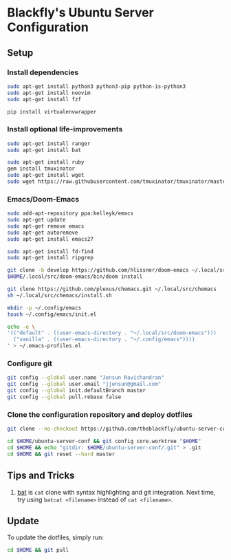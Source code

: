 # Blackfly's Ubuntu Server Configuration

## Setup

### Install dependencies

```bash
sudo apt-get install python3 python3-pip python-is-python3
sudo apt-get install neovim
sudo apt-get install fzf
```

```bash
pip install virtualenvwrapper
```

### Install optional life-improvements

```bash
sudo apt-get install ranger
sudo apt-get install bat
```

```bash
sudo apt-get install ruby
gem install tmuxinator
sudo apt-get install wget
sudo wget https://raw.githubusercontent.com/tmuxinator/tmuxinator/master/completion/tmuxinator.zsh -O /usr/share/zsh/site-functions/_tmuxinator
```

### Emacs/Doom-Emacs

```bash
sudo add-apt-repository ppa:kelleyk/emacs
sudo apt-get update
sudo apt-get remove emacs
sudo apt-get autoremove
sudo apt-get install emacs27

sudo apt-get install fd-find
sudo apt-get install ripgrep

git clone -b develop https://github.com/hlissner/doom-emacs ~/.local/src/doom-emacs
$HOME/.local/src/doom-emacs/bin/doom install

git clone https://github.com/plexus/chemacs.git ~/.local/src/chemacs
sh ~/.local/src/chemacs/install.sh

mkdir -p ~/.config/emacs
touch ~/.config/emacs/init.el

echo -e \
'(("default" . ((user-emacs-directory . "~/.local/src/doom-emacs")))
  ("vanilla" . ((user-emacs-directory . "~/.config/emacs"))))
' > ~/.emacs-profiles.el
```

### Configure git

```bash
git config --global user.name "Jensun Ravichandran"
git config --global user.email "jjensun@gmail.com"
git config --global init.defaultBranch master
git config --global pull.rebase false
```

### Clone the configuration repository and deploy dotfiles

```bash
git clone --no-checkout https://github.com/theblackfly/ubuntu-server-conf.git $HOME/ubuntu-server-conf

cd $HOME/ubuntu-server-conf && git config core.worktree "$HOME"
cd $HOME && echo "gitdir: $HOME/ubuntu-server-conf/.git" > .git
cd $HOME && git reset --hard master
```

## Tips and Tricks

1. [bat](https://github.com/sharkdp/bat) is `cat` clone with syntax highlighting
   and git integration. Next time, try using `batcat <filename>` instead of `cat
   <filename>`.

## Update

To update the dotfiles, simply run:

```bash
cd $HOME && git pull
```
